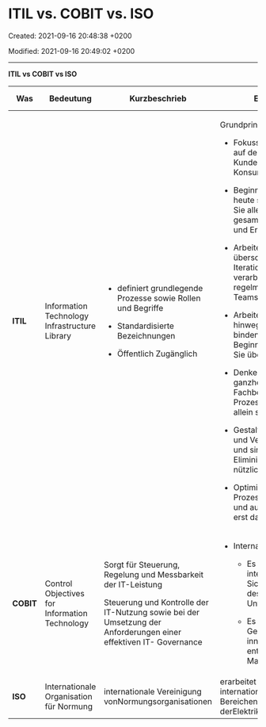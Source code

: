 # ITIL vs. COBIT vs. ISO

Created: 2021-09-16 20:48:38 +0200

Modified: 2021-09-16 20:49:02 +0200

---

**ITIL vs COBIT vs ISO**

<table>
<colgroup>
<col style="width: 6%" />
<col style="width: 11%" />
<col style="width: 23%" />
<col style="width: 34%" />
<col style="width: 11%" />
<col style="width: 10%" />
<col style="width: 1%" />
</colgroup>
<thead>
<tr class="header">
<th>Was</th>
<th>Bedeutung</th>
<th>Kurzbeschrieb</th>
<th>Eigenschaft</th>
<th>Geeignet für</th>
<th>Eingesetzt für</th>
<th></th>
</tr>
</thead>
<tbody>
<tr class="odd">
<td><strong>ITIL</strong></td>
<td><p>Information Technology Infrastructure Library</p>
<p></p></td>
<td><ul class="incremental">
<li><p>definiert grundlegende Prozesse sowie Rollen und Begriffe</p></li>
<li><p>Standardisierte Bezeichnungen</p></li>
<li><p>Öffentlich Zugänglich</p></li>
</ul></td>
<td><p>Grundprinzipien:</p>
<ul class="incremental">
<li><p>Fokussieren Sie sich stets auf den Nutzen für Ihre Kunden sowie Service-Konsumenten.</p></li>
<li><p>Beginnen Sie dort, wo Sie heute stehen, und nutzen Sie alle bereits gesammelten Erfahrungen und Ergebnisse.</p></li>
<li><p>Arbeiten Sie in überschaubaren Iterationen und verarbeiten Sie regelmäßig Feedback der Teams und Nutzer.</p></li>
<li><p>Arbeiten Sie über Silos hinweg zusammen und binden Sie Beteiligte von Beginn an ein. Sprechen Sie über Erfolge!</p></li>
<li><p>Denken und arbeiten Sie ganzheitlich. Kein Fachbereich, Service oder Prozess sollte für sich allein stehen.</p></li>
<li><p>Gestalten Sie Prozesse und Verfahren so einfach und sinnvoll wie möglich. Eliminieren Sie alles ohne nützlichen Output.</p></li>
<li><p>Optimieren Sie zunächst Prozesse, so gut es geht, und automatisieren Sie sie erst danach.</p></li>
</ul>
<p></p></td>
<td>IT-Fachpersonen</td>
<td>IT Service Management</td>
<td></td>
</tr>
<tr class="even">
<td><strong>COBIT</strong></td>
<td>Control Objectives for Information Technology</td>
<td><p>Sorgt für Steuerung, Regelung und Messbarkeit der IT-Leistung</p>
<p>Steuerung und Kontrolle der IT-Nutzung sowie bei der Umsetzung der Anforderungen einer effektiven IT- Governance</p></td>
<td><ul class="incremental">
<li><p>International anerkannt</p>
<ul class="incremental">
<li><p>Es entspricht den internen Sicherheitsvorschriften des jeweiligen Unternehmens.</p></li>
<li><p>Es ist mit der Gesetzgebung innerhalb des entsprechenden Marktes vereinbar</p></li>
</ul></li>
</ul></td>
<td>Auditoren</td>
<td>IT Governance</td>
<td></td>
</tr>
<tr class="odd">
<td><strong>ISO</strong></td>
<td>Internationale Organisation für Normung</td>
<td>internationale Vereinigung vonNormungsorganisationen</td>
<td>erarbeitet internationaleNormenin allen Bereichen mit Ausnahme derElektrikund derElektronik</td>
<td></td>
<td></td>
<td></td>
</tr>
</tbody>
</table>






